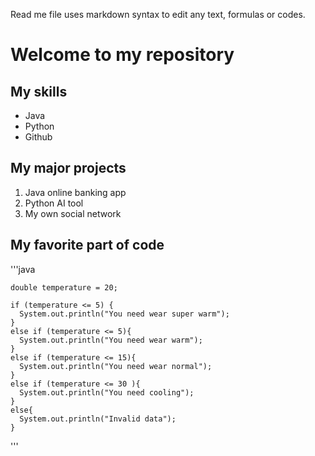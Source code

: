 Read me file uses markdown syntax to edit any text, formulas or codes.

# Welcome to my repository 

## My skills
- Java
- Python
- Github

## My major projects
1. Java online banking app
2. Python AI tool
3. My own social network

## My favorite part of code
'''java

    double temperature = 20;
    
    if (temperature <= 5) {
      System.out.println("You need wear super warm");
    }
    else if (temperature <= 5){
      System.out.println("You need wear warm");
    }
    else if (temperature <= 15){
      System.out.println("You need wear normal");      
    }
    else if (temperature <= 30 ){
      System.out.println("You need cooling");
    }
    else{
      System.out.println("Invalid data");
    }
'''





